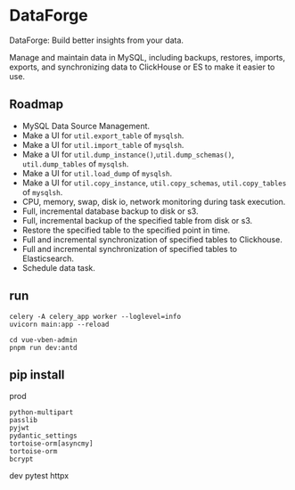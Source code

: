 # DataForge
DataForge: Build better insights from your data.

Manage and maintain data in MySQL, including backups, restores, imports, exports, and synchronizing data to ClickHouse or ES to make it easier to use.

## Roadmap

- MySQL Data Source Management.
- Make a UI for `util.export_table` of `mysqlsh`. 
- Make a UI for `util.import_table` of `mysqlsh`. 
- Make a UI for `util.dump_instance()`,`util.dump_schemas()`, `util.dump_tables` of `mysqlsh`. 
- Make a UI for `util.load_dump` of `mysqlsh`. 
- Make a UI for `util.copy_instance`, `util.copy_schemas`, `util.copy_tables` of `mysqlsh`. 
- CPU, memory, swap, disk io, network monitoring during task execution.
- Full, incremental database backup to disk or s3.
- Full, incremental backup of the specified table from disk or s3.
- Restore the specified table to the specified point in time.
- Full and incremental synchronization of specified tables to Clickhouse.
- Full and incremental synchronization of specified tables to Elasticsearch.
- Schedule data task.

## run

    celery -A celery_app worker --loglevel=info
    uvicorn main:app --reload
    
    cd vue-vben-admin
    pnpm run dev:antd

## pip install

prod

    python-multipart
    passlib
    pyjwt
    pydantic_settings
    tortoise-orm[asyncmy]
    tortoise-orm
    bcrypt

dev
    pytest
    httpx
